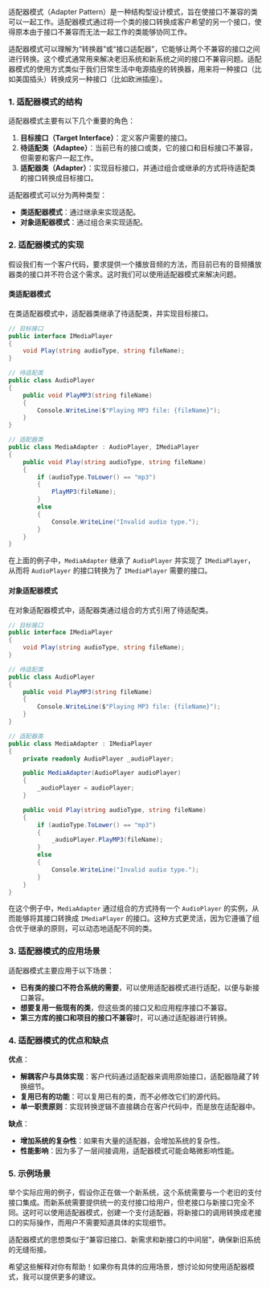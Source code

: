 适配器模式（Adapter Pattern）是一种结构型设计模式，旨在使接口不兼容的类可以一起工作。适配器模式通过将一个类的接口转换成客户希望的另一个接口，使得原本由于接口不兼容而无法一起工作的类能够协同工作。

适配器模式可以理解为“转换器”或“接口适配器”，它能够让两个不兼容的接口之间进行转换。这个模式通常用来解决老旧系统和新系统之间的接口不兼容问题。适配器模式的使用方式类似于我们日常生活中电源插座的转换器，用来将一种接口（比如美国插头）转换成另一种接口（比如欧洲插座）。

### 1. 适配器模式的结构
适配器模式主要有以下几个重要的角色：
1. **目标接口（Target Interface）**：定义客户需要的接口。
2. **待适配类（Adaptee）**：当前已有的接口或类，它的接口和目标接口不兼容，但需要和客户一起工作。
3. **适配器类（Adapter）**：实现目标接口，并通过组合或继承的方式将待适配类的接口转换成目标接口。

适配器模式可以分为两种类型：
- **类适配器模式**：通过继承来实现适配。
- **对象适配器模式**：通过组合来实现适配。

### 2. 适配器模式的实现
假设我们有一个客户代码，要求提供一个播放音频的方法，而目前已有的音频播放器类的接口并不符合这个需求。这时我们可以使用适配器模式来解决问题。

#### 类适配器模式
在类适配器模式中，适配器类继承了待适配类，并实现目标接口。

```csharp
// 目标接口
public interface IMediaPlayer
{
    void Play(string audioType, string fileName);
}

// 待适配类
public class AudioPlayer
{
    public void PlayMP3(string fileName)
    {
        Console.WriteLine($"Playing MP3 file: {fileName}");
    }
}

// 适配器类
public class MediaAdapter : AudioPlayer, IMediaPlayer
{
    public void Play(string audioType, string fileName)
    {
        if (audioType.ToLower() == "mp3")
        {
            PlayMP3(fileName);
        }
        else
        {
            Console.WriteLine("Invalid audio type.");
        }
    }
}
```

在上面的例子中，`MediaAdapter` 继承了 `AudioPlayer` 并实现了 `IMediaPlayer`，从而将 `AudioPlayer` 的接口转换为了 `IMediaPlayer` 需要的接口。

#### 对象适配器模式
在对象适配器模式中，适配器类通过组合的方式引用了待适配类。

```csharp
// 目标接口
public interface IMediaPlayer
{
    void Play(string audioType, string fileName);
}

// 待适配类
public class AudioPlayer
{
    public void PlayMP3(string fileName)
    {
        Console.WriteLine($"Playing MP3 file: {fileName}");
    }
}

// 适配器类
public class MediaAdapter : IMediaPlayer
{
    private readonly AudioPlayer _audioPlayer;

    public MediaAdapter(AudioPlayer audioPlayer)
    {
        _audioPlayer = audioPlayer;
    }

    public void Play(string audioType, string fileName)
    {
        if (audioType.ToLower() == "mp3")
        {
            _audioPlayer.PlayMP3(fileName);
        }
        else
        {
            Console.WriteLine("Invalid audio type.");
        }
    }
}
```

在这个例子中，`MediaAdapter` 通过组合的方式持有一个 `AudioPlayer` 的实例，从而能够将其接口转换成 `IMediaPlayer` 的接口。这种方式更灵活，因为它遵循了组合优于继承的原则，可以动态地适配不同的类。

### 3. 适配器模式的应用场景
适配器模式主要应用于以下场景：
- **已有类的接口不符合系统的需要**，可以使用适配器模式进行适配，以便与新接口兼容。
- **想要复用一些现有的类**，但这些类的接口又和应用程序接口不兼容。
- **第三方库的接口和项目的接口不兼容**时，可以通过适配器进行转换。

### 4. 适配器模式的优点和缺点
**优点**：
- **解耦客户与具体实现**：客户代码通过适配器来调用原始接口，适配器隐藏了转换细节。
- **复用已有的功能**：可以复用已有的类，而不必修改它们的源代码。
- **单一职责原则**：实现转换逻辑不直接耦合在客户代码中，而是放在适配器中。

**缺点**：
- **增加系统的复杂性**：如果有大量的适配器，会增加系统的复杂性。
- **性能影响**：因为多了一层间接调用，适配器模式可能会略微影响性能。

### 5. 示例场景
举个实际应用的例子，假设你正在做一个新系统，这个系统需要与一个老旧的支付接口集成。而新系统需要提供统一的支付接口给用户，但老接口与新接口完全不同。这时可以使用适配器模式，创建一个支付适配器，将新接口的调用转换成老接口的实际操作，而用户不需要知道具体的实现细节。

适配器模式的思想类似于“兼容旧接口、新需求和新接口的中间层”，确保新旧系统的无缝衔接。

希望这些解释对你有帮助！如果你有具体的应用场景，想讨论如何使用适配器模式，我可以提供更多的建议。